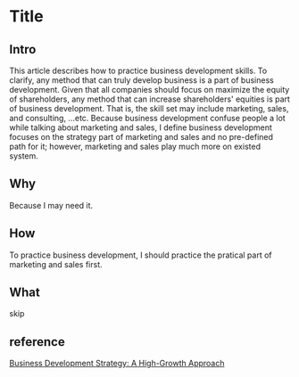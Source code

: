 # Title

## Intro

This article describes how to practice business development skills. To clarify, any method that can truly develop business is a part of business development. Given that all companies should focus on maximize the equity of shareholders, any method that can increase shareholders' equities is part of business development. That is, the skill set may include marketing, sales, and consulting, ...etc. Because business development confuse people a lot while talking about marketing and sales, I define business development focuses on the strategy part of marketing and sales and no pre-defined path for it; however, marketing and sales play much more on existed system.

## Why

Because I may need it.

## How

To practice business development, I should practice the pratical part of marketing and sales first.

## What

skip

## reference

[Business Development Strategy: A High-Growth Approach](https://hingemarketing.com/blog/story/business-development-strategy-a-high-growth-approach)
